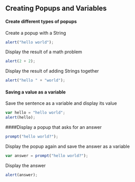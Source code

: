## Creating Popups and Variables

#### Create different types of popups

Create a popup with a String

```javascript
alert("hello world");
```

Display the result of a math problem

```javascript
alert(2 + 2);
```

Display the result of adding Strings together
```javascript
alert("hello " + "world");
```

#### Saving a value as a variable

Save the sentence as a variable and display its value
```javascript
var hello = "hello world";
alert(hello);
```

####Display a popup that asks for an answer
```javascript
prompt("hello world?");
```

Display the popup again and save the answer as a variable
```javascript
var answer = prompt("hello world?");
```

Display the answer
```javascript
alert(answer);
```
